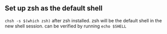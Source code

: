 ## Set up zsh as the default shell
`chsh -s $(which zsh)` after zsh installed. zsh will be the default shell in the new shell session.
can be verified by running `echo $SHELL`
